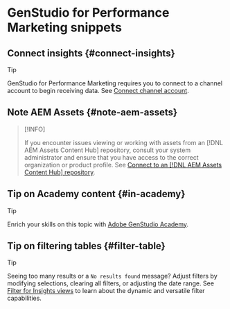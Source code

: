 # GenStudio for Performance Marketing snippets

## Connect insights {#connect-insights}

>[!TIP]
>
>GenStudio for Performance Marketing requires you to connect to a channel account to begin receiving data. See [Connect channel account](/help/user-guide/connectors/connect-channel.md).

## Note AEM Assets {#note-aem-assets}

>[!INFO]
>
>If you encounter issues viewing or working with assets from an [!DNL AEM Assets Content Hub] repository, consult your system administrator and ensure that you have access to the correct organization or product profile. See [Connect to an [!DNL AEM Assets Content Hub] repository](/help/user-guide/content/connect-aem-repo.md).

## Tip on Academy content {#in-academy}

>[!TIP]
>
>Enrich your skills on this topic with [Adobe GenStudio Academy](https://learningmanager.adobe.com/genstudioacademy).

## Tip on filtering tables {#filter-table}

>[!TIP]
>
>Seeing too many results or a `No results found` message? Adjust filters by modifying selections, clearing all filters, or adjusting the date range. See [Filter for Insights views](/help/user-guide/insights/filter-views.md) to learn about the dynamic and versatile filter capabilities.
